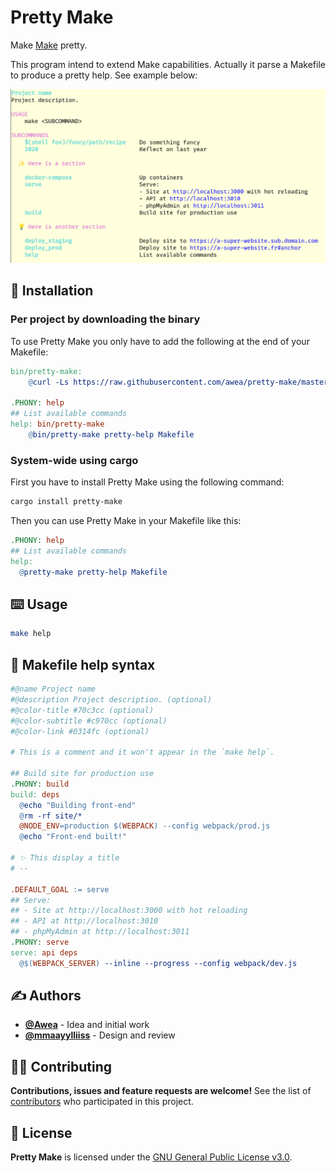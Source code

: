 # Pretty Make
Make [Make](https://www.gnu.org/software/make/) pretty.

This program intend to extend Make capabilities. Actually it parse a Makefile to produce a pretty help. See example below:

![example.png](example.png)

## 🏁 Installation
### Per project by downloading the binary
To use Pretty Make you only have to add the following at the end of your Makefile:

```Makefile
bin/pretty-make:
	@curl -Ls https://raw.githubusercontent.com/awea/pretty-make/master/scripts/install.sh | bash -s

.PHONY: help
## List available commands
help: bin/pretty-make
	@bin/pretty-make pretty-help Makefile
```

### System-wide using cargo
First you have to install Pretty Make using the following command:

```bash
cargo install pretty-make
```

Then you can use Pretty Make in your Makefile like this:

```Makefile
.PHONY: help
## List available commands
help:
  @pretty-make pretty-help Makefile
```

## ⌨️ Usage
```bash
make help
```

## 📝 Makefile help syntax
```Makefile
#@name Project name
#@description Project description. (optional)
#@color-title #70c3cc (optional)
#@color-subtitle #c970cc (optional)
#@color-link #0314fc (optional)

# This is a comment and it won't appear in the `make help`.

## Build site for production use
.PHONY: build
build: deps
  @echo "Building front-end"
  @rm -rf site/*
  @NODE_ENV=production $(WEBPACK) --config webpack/prod.js
  @echo "Front-end built!"

# ✨ This display a title
# --

.DEFAULT_GOAL := serve
## Serve:
## - Site at http://localhost:3000 with hot reloading
## - API at http://localhost:3010
## - phpMyAdmin at http://localhost:3011
.PHONY: serve
serve: api deps
  @$(WEBPACK_SERVER) --inline --progress --config webpack/dev.js
```

## ✍️ Authors
- [**@Awea**](https://github.com/Awea) - Idea and initial work
- [**@mmaayylliiss**](https://github.com/mmaayylliiss) - Design and review

## 🤜🤛 Contributing
**Contributions, issues and feature requests are welcome!** See the list of [contributors](../../graphs/contributors) who participated in this project.

## 📄 License
**Pretty Make** is licensed under the [GNU General Public License v3.0](LICENSE).
